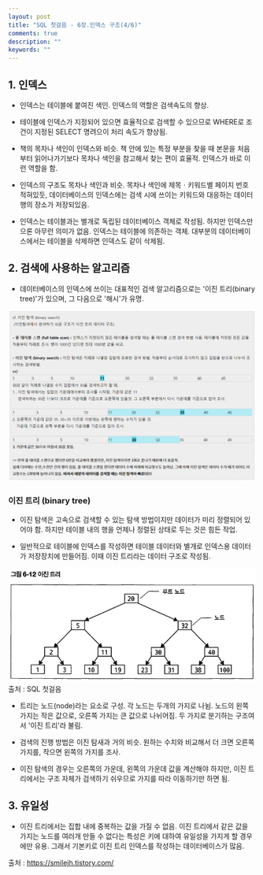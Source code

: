 ```yaml
---
layout: post
title: "SQL 첫걸음 - 6장.인덱스 구조(4/6)" 
comments: true
description: ""
keywords: ""
---
```


## 1. 인덱스

- 인덱스는 테이블에 붙여진 색인. 인덱스의 역할은 검색속도의 향상.

- 테이블에 인덱스가 지정되어 있으면 효율적으로 검색할 수 있으므로 WHERE로 조건이 지정된 SELECT 명려으이 처리 속도가 향상됨. 

- 책의 목차나 색인이 인덱스와 비슷. 책 안에 있는 특정 부분을 찾을 때 본문을 처음부터 읽어나가기보다 목차나 색인을 참고해서 찾는 편이 효율적. 인덱스가 바로 이런 역할을 함.

- 인덱스의 구조도 목차나 색인과 비슷. 목차나 색인에 제목ㆍ키워드별 페이지 번호 적혀있듯, 데이터베이스의 인덱스에는 검색 시에 쓰이는 키워드와 대응하는 데이터 행의 장소가 저장되있음.

- 인덱스는 테이블과는 별개로 독립된 데이터베이스 객체로 작성됨. 하지만 인덱스만으론 아무런 의미가 없음. 인덱스는 테이블에 의존하는 객체. 대부분의 데이터베이스에서는 테이블을 삭제하면 인덱스도 같이 삭제됨.  


## 2. 검색에 사용하는 알고리즘

- 데이터베이스의 인덱스에 쓰이는 대표적인 검색 알고리즘으로는 '이진 트리(binary tree)'가 있으며, 그 다음으로 '해시'가 유명.

![1361341231231](/images/sql_first_step/1361341231231.png)

### 이진 트리 (binary tree) 

- 이진 탐색은 고속으로 검색할 수 있는 탐색 방법이지만 데이터가 미리 정렬되어 있어야 함. 하지만 테이블 내의 행을 언제나 정렬된 상태로 두는 것은 힘든 작업. 

- 일반적으로 테이블에 인덱스를 작성하면 테이블 데이터와 별개로 인덱스용 데이터가 저장장치에 만들어짐. 이때 이진 트리라는 데이터 구조로 작성됨. 

![99CBB63A5B9E12EA29](/images/sql_first_step/99CBB63A5B9E12EA29.png)
출처 : SQL 첫걸음

- 트리는 노드(node)라는 요소로 구성. 각 노드는 두개의 가지로 나뉨. 노드의 왼쪽 가지는 작은 값으로, 오른쪽 가지는 큰 값으로 나뉘어짐. 두 가지로 분기하는 구조여서 '이진 트리'라 불림. 

- 검색의 진행 방법은 이진 탐새과 거의 비슷. 원하는 수치와 비교해서 더 크면 오른쪽 가지를, 작으면 왼쪽의 가지를 조사. 

- 이진 탐색의 경우는 오른쪽의 가운데, 왼쪽의 가운데 값을 계산해야 하지만, 이진 트리에서는 구조 자체가 검색하기 쉬우므로 가지를 따라 이동하기만 하면 됨.


## 3. 유일성

- 이진 트리에서는 집합 내에 중복하는 값을 가질 수 없음. 이진 트리에서 같은 값을 가지는 노드를 여러개 만들 수 없다는 특성은 키에 대하여 유일성을 가지게 할 경우에만 유용. 그래서 기본키로 이진 트리 인덱스를 작성하는 데이터베이스가 많음. 


출처 : https://smilejh.tistory.com/
